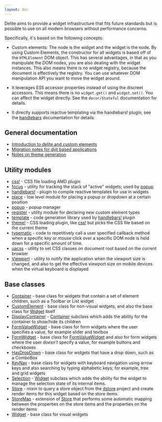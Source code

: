 ```yaml
---
layout: doc
---
```


Delite aims to provide a widget infrastructure that fits future standards but is possible
to use on all modern browsers without performance concerns.

Specifically, it's based on the following concepts:

* Custom elements: The node is the widget and the widget is the node.
  By using Custom Elements, the constructor for all widgets is based
  off of the `HTMLElement` DOM object.  This has several advantages, in that as you manipulate the DOM nodes, you are also
  dealing with the widget instances.  This also means there is no widget registry, because the document is effectively the
  registry. You can use whatever DOM manipulation API you want to move the widget around.

* It leverages ES5 accessor properties instead of using the discreet accessors.  This means there is no `widget.get()`
  and `widget.set()`.  You can affect the widget directly.   See the `decor/Stateful` documentation
  for details.

* It directly supports reactive templating via the handlebars! plugin,
  see the [handlebars](handlebars.md) documentation for details

## General documentation

* [Introduction to delite and custom elements](customElements101.md)
* [Migration notes for dijit based applications](migration.md)
* [Notes on theme generation](themes.md)

## Utility modules

* [css!](css.md) - CSS file loading AMD plugin
* [focus](focus.md) - utility for tracking the stack of "active" widgets; used by [popup](popup.md)
* [handlebars!](handlebars.md) - plugin to compile reactive templates for use in widgets
* [place](place.md) - low level module for placing a popup or dropdown at a certain position
* [popup](popup.md) - popup manager
* [register](register.md) - utility module for declaring new custom element types
* [template](template.md) - code generation library used by [handlebars!](handlebars.md) plugin
* [theme!](theme.md) - CSS loading plugin, like [css!](css.md) but picks the CSS file based on the current theme
* [typematic](typematic.md) - code to repetitively call a user specified callback
  method when a specific key or mouse click over a specific DOM node is held down for a specific amount of time.
* [uacss](uacss.md) - utility to set CSS classes on document root based on the current browser
* [Viewport](Viewport.md) - utility to notify the application when the viewport size is changed, and
  also to get the effective viewport size on mobile devices when the virtual keyboard is displayed

## Base classes

* [Container](Container.md) - base class for widgets that contain a set of element children, such as a Toolbar or
  List widget
* [CustomElement](CustomElement.md) - base class for non-visual widgets, and also the base class for
  [Widget](Widget.md) itself
* [DisplayContainer](DisplayContainer.md) - [Container](Container.md) subclass which adds the ability for
  the container to show/hide its children
* [FormValueWidget](FormValueWidget.md) - base class for form widgets where the user specifies a value, for example
   slider and textbox
* [FormWidget](FormWidget.md) - base class for [FormValueWidget](FormValueWidget.md) and also for form widgets where
  the user *doesn't* specify a value, for example buttons and checkboxes
* [HasDropDown](HasDropDown.md) - base class for widgets that have a drop down, such as a ComboBox
* [KeyNav](KeyNav.md) - base class for widgets with keyboard navigation using arrow keys and also searching by typing
  alphabetic keys; for example, tree and grid widgets
* [Selection](Selection.md) - [Widget](Widget.md) subclass which adds the ability for the widget to manage the
  selection state of its internal items.
* [Store](Store.md) - mixin to query a store object from the
  [dstore](https://github.com/SitePen/dstore/blob/master/README.md) project and
  create render items for this widget based on the store items.
* [StoreMap](StoreMap.md) - extension of [Store](Store.md) that performs some automatic mapping between the properties
  on the store items and the properties on the render items
* [Widget](Widget.md) - base class for visual widgets

